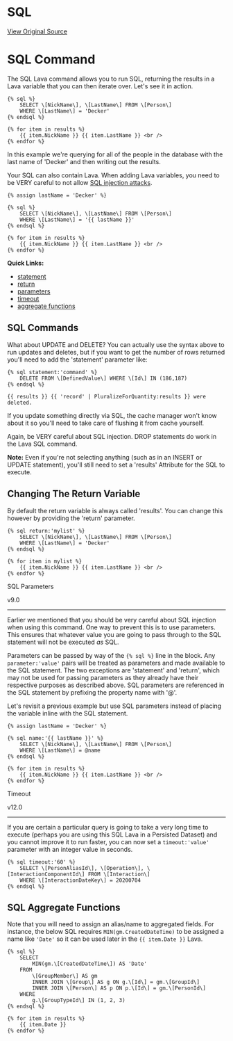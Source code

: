 # SQL
[View Original Source](https://community.rockrms.com/lava/commands/sql-commands)

SQL Command
===========

The SQL Lava command allows you to run SQL, returning the results in a Lava variable that you can then iterate over. Let's see it in action.

```
{% sql %}
    SELECT \[NickName\], \[LastName\] FROM \[Person\] 
    WHERE \[LastName\] = 'Decker'
{% endsql %}

{% for item in results %}
    {{ item.NickName }} {{ item.LastName }} <br />
{% endfor %}

```

In this example we're querying for all of the people in the database with the last name of 'Decker' and then writing out the results.

Your SQL can also contain Lava. When adding Lava variables, you need to be VERY careful to not allow [SQL injection attacks](https://en.wikipedia.org/wiki/SQL_injection).

```
{% assign lastName = 'Decker' %}

{% sql %}
    SELECT \[NickName\], \[LastName\] FROM \[Person\] 
    WHERE \[LastName\] = '{{ lastName }}'
{% endsql %}

{% for item in results %}
    {{ item.NickName }} {{ item.LastName }} <br />
{% endfor %}

```

**Quick Links:**

*   [statement](#statement)
*   [return](#return)
*   [parameters](#parameters)
*   [timeout](#timeout)
*   [aggregate functions](#aggregatefunctions)

SQL Commands
------------

What about UPDATE and DELETE? You can actually use the syntax above to run updates and deletes, but if you want to get the number of rows returned you'll need to add the 'statement' parameter like:

```
{% sql statement:'command' %}
    DELETE FROM \[DefinedValue\] WHERE \[Id\] IN (186,187)
{% endsql %}

{{ results }} {{ 'record' | PluralizeForQuantity:results }} were deleted.

```

If you update something directly via SQL, the cache manager won't know about it so you'll need to take care of flushing it from cache yourself.

Again, be VERY careful about SQL injection. DROP statements do work in the Lava SQL command.

**Note:** Even if you're not selecting anything (such as in an INSERT or UPDATE statement), you'll still need to set a 'results' Attribute for the SQL to execute.

Changing The Return Variable
----------------------------

By default the return variable is always called 'results'. You can change this however by providing the 'return' parameter.

```
{% sql return:'mylist' %}
    SELECT \[NickName\], \[LastName\] FROM \[Person\] 
    WHERE \[LastName\] = 'Decker'
{% endsql %}

{% for item in mylist %}
    {{ item.NickName }} {{ item.LastName }} <br />
{% endfor %}

```

SQL Parameters

v9.0


----------------------

Earlier we mentioned that you should be very careful about SQL injection when using this command. One way to prevent this is to use parameters. This ensures that whatever value you are going to pass through to the SQL statement will not be executed _as_ SQL.

Parameters can be passed by way of the `{% sql %}` line in the block. Any `parameter:'value'` pairs will be treated as parameters and made available to the SQL statement. The two exceptions are 'statement' and 'return', which may not be used for passing parameters as they already have their respective purposes as described above. SQL parameters are referenced in the SQL statement by prefixing the property name with '@'.

Let's revisit a previous example but use SQL parameters instead of placing the variable inline with the SQL statement.

```
{% assign lastName = 'Decker' %}

{% sql name:'{{ lastName }}' %}
    SELECT \[NickName\], \[LastName\] FROM \[Person\] 
    WHERE \[LastName\] = @name
{% endsql %}

{% for item in results %}
    {{ item.NickName }} {{ item.LastName }} <br />
{% endfor %}

```

Timeout

v12.0


----------------

If you are certain a particular query is going to take a very long time to execute (perhaps you are using this SQL Lava in a Persisted Dataset) and you cannot improve it to run faster, you can now set a `timeout:'value'` parameter with an integer value in seconds.

```
{% sql timeout:'60' %}
    SELECT \[PersonAliasId\], \[Operation\], \[InteractionComponentId\] FROM \[Interaction\] 
    WHERE \[InteractionDateKey\] = 20200704
{% endsql %}

```

SQL Aggregate Functions
-----------------------

Note that you will need to assign an alias/name to aggregated fields. For instance, the below SQL requires `MIN(gm.CreatedDateTime)` to be assigned a name like `'Date'` so it can be used later in the `{{ item.Date }}` Lava.

```
{% sql %}
    SELECT
        MIN(gm.\[CreatedDateTime\]) AS 'Date'
    FROM
        \[GroupMember\] AS gm
        INNER JOIN \[Group\] AS g ON g.\[Id\] = gm.\[GroupId\]
        INNER JOIN \[Person\] AS p ON p.\[Id\] = gm.\[PersonId\]
    WHERE
        g.\[GroupTypeId\] IN (1, 2, 3)
{% endsql %}

{% for item in results %}
    {{ item.Date }}
{% endfor %}

```